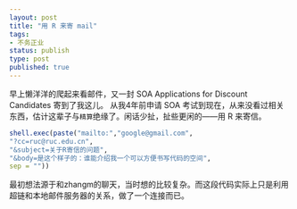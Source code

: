 ```yaml
--- 
layout: post
title: "用 R 来寄 mail"
tags: 
- 不务正业
status: publish
type: post
published: true
---
```

早上懒洋洋的爬起来看邮件，又一封 SOA Applications for Discount Candidates  寄到了我这儿。
从我4年前申请 SOA 考试到现在，从来没看过相关东西，估计这辈子与`精算`绝缘了。闲话少扯，扯些更闲的——用 R 来寄信。

```r
shell.exec(paste("mailto:","google@gmail.com",
"?cc=ruc@ruc.edu.cn",
"&subject=关于R寄信的问题",
"&body=是这个样子的：谁能介绍我一个可以方便书写代码的空间",
sep = ""))
```

最初想法源于和zhangm的聊天，当时想的比较复杂。而这段代码实际上只是利用超链和本地邮件服务器的关系，做了一个连接而已。

